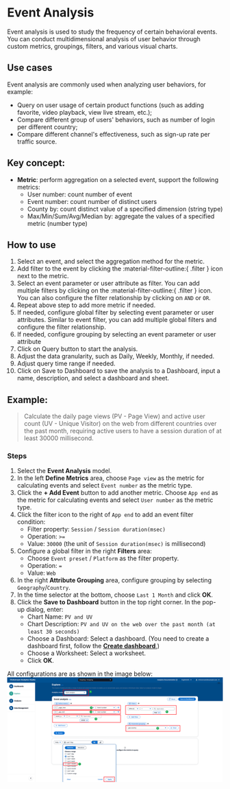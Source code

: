 # Event Analysis
Event analysis is used to study the frequency of certain behavioral events. You can conduct multidimensional analysis of user behavior through custom metrics, groupings, filters, and various visual charts.

## Use cases
Event analysis are commonly used when analyzing user behaviors, for example:

- Query on user usage of certain product functions (such as adding favorite, video playback, view live stream, etc.);
- Compare different group of users' behaviors, such as number of login per different country;
- Compare different channel's effectiveness, such as sign-up rate per traffic source.

## Key concept:
- **Metric**: perform aggregation on a selected event, support the following metrics:
  - User number: count number of event 
  - Event number: count number of distinct users 
  - County by: count distinct value of a specified dimension (string type)
  - Max/Min/Sum/Avg/Median by: aggregate the values of a specified metric (number type)

## How to use

1. Select an event, and select the aggregation method for the metric.
2. Add filter to the event by clicking the :material-filter-outline:{ .filter } icon next to the metric.
3. Select an event parameter or user attribute as filter. You can add multiple filters by clicking on the :material-filter-outline:{ .filter } icon. You can also configure the filter relationship by clicking on `AND` or `OR`.
4. Repeat above step to add more metric if needed.
5. If needed, configure global filter by selecting event parameter or user attributes. Similar to event filter, you can add multiple global filters and configure the filter relationship.
6. If needed, configure grouping by selecting an event parameter or user attribute
7. Click on Query button to start the analysis.
8. Adjust the data granularity, such as Daily, Weekly, Monthly, if needed.
9. Adjust query time range if needed.
10. Click on Save to Dashboard to save the analysis to a Dashboard, input a name, description, and select a dashboard and sheet.


## Example:

> Calculate the daily page views (PV - Page View) and active user count (UV - Unique Visitor) on the web from different countries over the past month, requiring active users to have a session duration of at least 30000 millisecond.

### Steps

1. Select the **Event Analysis** model.
2. In the left **Define Metrics** area, choose `Page view` as the metric for calculating events and select `Event number` as the metric type.
3. Click the **+ Add Event** button to add another metric. Choose `App end` as the metric for calculating events and select `User number` as the metric type.
4. Click the filter icon to the right of `App end` to add an event filter condition:
    - Filter property: `Session` / `Session duration(msec)`
    - Operation: `>=`
    - Value: `30000` (the unit of `Session duration(msec)` is millisecond)
5. Configure a global filter in the right **Filters** area:
    - Choose `Event preset` / `Platform` as the filter property.
    - Operation: `=`
    - Value: `Web`
6. In the right **Attribute Grouping** area, configure grouping by selecting `Geography`/`Country`.
7. In the time selector at the bottom, choose `Last 1 Month` and click **OK**.
8. Click the **Save to Dashboard** button in the top right corner. In the pop-up dialog, enter:
    - Chart Name: `PV and UV`
    - Chart Description: `PV and UV on the web over the past month (at least 30 seconds)`
    - Choose a Dashboard: Select a dashboard. (You need to create a dashboard first, follow the [**Create dashboard**](../dashboard/index.md#create-dashboard),)
    - Choose a Worksheet: Select a worksheet.
    - Click **OK**.

All configurations are as shown in the image below:
![explore-event](../../images/analytics/explore/explore-event-en.png)